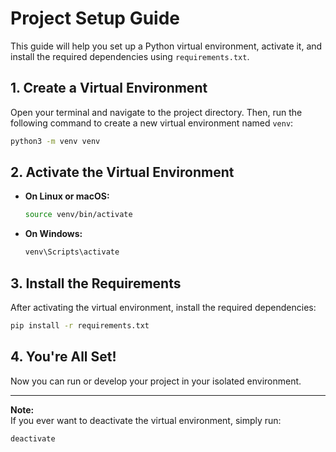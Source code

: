 # Project Setup Guide

This guide will help you set up a Python virtual environment, activate it, and install the required dependencies using `requirements.txt`.

## 1. Create a Virtual Environment

Open your terminal and navigate to the project directory. Then, run the following command to create a new virtual environment named `venv`:

```bash
python3 -m venv venv
```

## 2. Activate the Virtual Environment

- **On Linux or macOS:**

    ```bash
    source venv/bin/activate
    ```

- **On Windows:**

    ```cmd
    venv\Scripts\activate
    ```

## 3. Install the Requirements

After activating the virtual environment, install the required dependencies:

```bash
pip install -r requirements.txt
```

## 4. You're All Set!

Now you can run or develop your project in your isolated environment.

---

**Note:**  
If you ever want to deactivate the virtual environment, simply run:

```bash
deactivate
```
